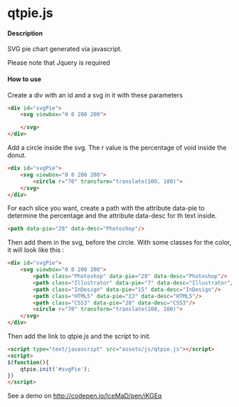 # qtpie.js

#### Description

SVG pie chart generated via javascript.

Please note that Jquery is required

#### How to use

Create a div with an id and a svg in it with these parameters

```html
<div id="svgPie">
	<svg viewbox="0 0 200 200">

	</svg>
</div>
```
Add a circle inside the svg. The r value is the percentage of void inside the donut.

```html
<div id="svgPie">
	<svg viewbox="0 0 200 200">
		<circle r="70" transform="translate(100, 100)">
	</svg>
</div>
```
For each slice you want, create a path with the attribute data-pie to determine the percentage and the attribute data-desc for th text inside.

```html
<path data-pie="28" data-desc="Photoshop"/>
```

Then add them in the svg, before the circle. With some classes for the color, it will look like this :

```html
<div id="svgPie">
	<svg viewbox="0 0 200 200">
		<path class="Photoshop" data-pie="28" data-desc="Photoshop"/>
		<path class="Illustrator" data-pie="7" data-desc="Illustrator"/>
		<path class="InDesign" data-pie="15" data-desc="InDesign"/>
		<path class="HTML5" data-pie="22" data-desc="HTML5"/>
		<path class="CSS3" data-pie="28" data-desc="CSS3"/>
		<circle r="70" transform="translate(100, 100)">
	</svg>
</div>
```
Then add the link to qtpie.js and the script to init.

```html
<script type="text/javascript" src="assets/js/qtpie.js"></script>
<script>
$(function(){
	qtpie.init('#svgPie');
})
</script>
```

See a demo on http://codepen.io/IceMaD/pen/iKGEq
